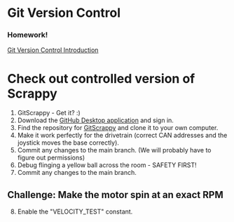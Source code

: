 # Git Version Control

### Homework!
[Git Version Control Introduction](https://docs.wpilib.org/en/stable/docs/software/basic-programming/git-getting-started.html)

# Check out controlled version of Scrappy
1. GitScrappy - Get it? :)
2. Download the [GitHub Desktop application](https://desktop.github.com/) and sign in.
3. Find the repository for [GitScrappy](https://github.com/FRC-Team8744/GitScrappy) and clone it to your own computer.
4. Make it work perfectly for the drivetrain (correct CAN addresses and the joystick moves the base correctly).
5. Commit any changes to the main branch. (We will probably have to figure out permissions)
6. Debug flinging a yellow ball across the room - SAFETY FIRST!
7. Commit any changes to the main branch.

## Challenge: Make the motor spin at an **exact** RPM
8. Enable the "VELOCITY_TEST" constant.
